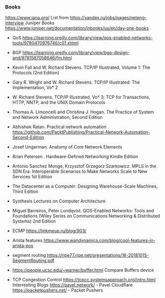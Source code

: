 
### Books
<https://www.iana.org/>
List from <https://yandex.ru/jobs/pages/neteng-interview>
Juniper Books <https://www.juniper.net/documentation/jnbooks/us/en/day-one-books>

 * QoS <https://learning.oreilly.com/library/view/qos-enabled-networks-tools/9780470976746/c01.xhtml>
 * BGP <https://learning.oreilly.com/library/view/bgp-design-and/9781587058646/fm.html>
 * Kevin Fall and W. Richard Stevens. TCP/IP Illustrated, Volume 1: The Protocols (2nd Edition)
 * Gary R. Wright and W. Richard Stevens. TCP/IP Illustrated: The Implementation, Vo* 2
 * W. Richard Stevens. TCP/IP Illustrated, Vo* 3: TCP for Transactions, HTTP, NNTP, and the UNIX Domain Protocols
 * Thomas A. Limoncelli and Christina J. Hogan. The Practice of System and Network Administration, Second Edition
 * Abhishek Ratan. Practical network automation <https://github.com/PacktPublishing/Practical-Network-Automation-Second-Edition>
 * Josef Ungerman. Anatomy of Core Network Elements
 * Brian Petersen . Hardware-Defined Networking Kindle Edition
 * Antonio Sanchez Monge, Krzysztof Grzegorz Szarkowicz. MPLS in the SDN Era: Interoperable Scenarios to Make Networks Scale to New Services 1st Edition
 * The Datacenter as a Computer: Designing Warehouse-Scale Machines, Third Edition
 * Synthesis Lectures on Computer Architecture
 * Miguel Barreiros, Peter Lundqvist. QOS-Enabled Networks: Tools and Foundations (Wiley Series on Communications Networking & Distributed Systems) 2nd Edition
 * ECMP <https://linkmeup.ru/blog/903/>
 * Arista features <https://www.wandynamics.com/blog/cool-features-in-arista-eos>
 * segment routing <https://ripe77.ripe.net/presentations/16-20181015-SegmentRouting.pdf>

* <https://people.ucsc.edu/~warner/buffer.html> Compare Buffers device
* TCP Congestion Control <https://tcpcc.systemsapproach.org/intro.html>
Interresting Blogs
<https://pavel.network/> - Pavel Cloudflare
<https://packetpushers.net/> - Packet Pushers
